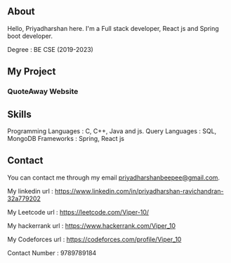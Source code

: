 ## About 
Hello, Priyadharshan here.
I'm a Full stack developer, React js and Spring boot developer. 

Degree : BE CSE (2019-2023) 

## My Project 
### QuoteAway Website 

## Skills 
Programming Languages : C, C++, Java and js. 
Query Languages : SQL, MongoDB
Frameworks : Spring, React js

## Contact 

You can contact me through my email priyadharshanbeepee@gmail.com. 

My linkedin url : https://www.linkedin.com/in/priyadharshan-ravichandran-32a779202

My Leetcode url : https://leetcode.com/Viper-10/

My hackerrank url : https://www.hackerrank.com/Viper_10

My Codeforces url : https://codeforces.com/profile/Viper_10

Contact Number : 9789789184

<!---
Viper-10/Viper-10 is a ✨ special ✨ repository because its `README.md` (this file) appears on your GitHub profile.
You can click the Preview link to take a look at your changes.
--->

